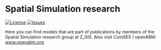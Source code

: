 # Spatial Simulation research

[![License][license-badge]][license-url]
[![Issues][issues-badge]][issues-url]

[issues-badge]: https://img.shields.io/github/issues/ZGIS/spatial-simulation.svg?style=flat-square
[issues-url]: https://github.com/ZGIS/spatial-simulation/issues

[license-badge]: https://img.shields.io/badge/License-Apache%202-blue.svg?style=flat-square
[license-url]: LICENSE

Here you can find models that are part of publications by members of the Spatial Simulation research group at Z_GIS. Also visit ComSES / openABM: www.openabm.org

